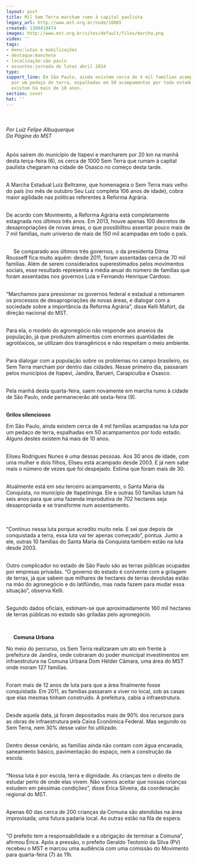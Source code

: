 ```yaml
---
layout: post
title: Mil Sem Terra marcham rumo à capital paulista
legacy_url: http://www.mst.org.br/node/16065
created: 1399410474
images: http://www.mst.org.br/sites/default/files/marcha.png
video: ''
tags:
- menu:lutas e mobilizações
- destaque:manchete
- localização:são paulo
- assuntos:jornada de lutas abril 2014
type: 
support_line: Em São Paulo, ainda existem cerca de 4 mil famílias acampadas na luta
  por um pedaço de terra, espalhadas em 50 acampamentos por todo estado. Alguns destes
  existem há mais de 10 anos.
section: cover
hat: ''
---
```

<p><img style="margin: 10px;" src="http://www.mst.org.br/sites/default/files/marcha.png" alt=""><br><em><br>Por Luiz Felipe Albuquerque<br>Da Página do MST<br><br></em><br>Após saírem do município de Itapevi e marcharem por 20 km na manhã desta terça-feira (6), os cerca de 1000 Sem Terra que rumam à capital paulista chegaram na cidade de Osasco no começo desta tarde.</p><p><br>A Marcha Estadual Luiz Beltrame, que homenageia o Sem Terra mais velho do país (no mês de outubro Seu Luiz completa 106 anos de idade), cobra maior agilidade nas politicas referentes à Reforma Agrária.</p><p><br>De acordo com Movimento, a Reforma Agrária está completamente estagnada nos últimos três anos. Em 2013, houve apenas 100 decretos de desapropriações de novas áreas, o que possibilitou assentar pouco mais de 7 mil famílias, num universo de mais de 150 mil acampadas em todo o país.&nbsp;</p><p><img style="margin: 10px; float: left;" src="http://www.mst.org.br/sites/default/files/seu%20luiz.png" alt=""><br>Se comparado aos últimos três governos, o da presidenta Dilma Rousseff fica muito aquém: desde 2011, foram assentadas cerca de 70 mil famílias. Além de serem considerados superestimados pelos movimentos sociais, esse resultado representa a média anual do número de famílias que foram assentadas nos governos Lula e Fernando Henrique Cardoso.</p><p><br>“Marchamos para pressionar os governos federal e estadual a retomarem os processos de desapropriações de novas áreas, e dialogar com a sociedade sobre a importância da Reforma Agrária”, disse Kelli Mafort, da direção nacional do MST.</p><p><br>Para ela, o modelo do agronegócio não responde aos anseios da população, já que produzem alimentos com enormes quantidades de agrotóxicos, se utilizam dos transgênicos e não respeitam o meio ambiente.</p><p><br>Para dialogar com a população sobre os problemas no campo brasileiro, os Sem Terra marcham por dentro das cidades. Nesse primeiro dia, passaram pelos municípios de Itapevi, Jandira, Barueri, Carapicuíba e Osasco.</p><p><br>Pela manhã desta quarta-feira, saem novamente em marcha rumo à cidade de São Paulo, onde permanecerão até sexta-feira (9).</p><p><img style="margin: 10px; float: right;" src="http://www.mst.org.br/sites/default/files/marcha_II.png" alt=""><br><strong>Grilos silenciosos</strong></p><p>Em São Paulo, ainda existem cerca de 4 mil famílias acampadas na luta por um pedaço de terra, espalhadas em 50 acampamentos por todo estado. Alguns destes existem há mais de 10 anos.<br>&nbsp;</p><p>Eliseu Rodrigues Nunes é uma dessas pessoas. Aos 30 anos de idade, com uma mulher e dois filhos, Eliseu está acampado desde 2003. E já nem sabe mais o número de vezes que foi despejado. Estima que foram mais de 30.</p><div><br>Atualmente está em seu terceiro acampamento, o Santa Maria da Conquista, no município de Itapetininga. Ele e outras 50 famílias lutam há seis anos para que uma fazenda improdutiva de 702 hectares seja desapropriada e se transforme num assentamento.</div><p><br><br>“Continuo nessa luta porque acredito muito nela. E sei que depois de conquistada a terra, essa luta vai ter apenas começado”, pontua. Junto a ele, outras 10 famílias do Santa Maria da Conquista também estão na luta desde 2003.</p><p><br>Outro complicador no estado de São Paulo são as terras públicas ocupadas por empresas privadas. “O governo do estado é conivente com a grilagem de terras, já que sabem que milhares de hectares de terras devolutas estão na mão do agronegócio e do latifúndio, mas nada fazem para mudar essa situação”, observa Kelli.</p><p><br>Segundo dados oficiais, estimam-se que aproximadamente 160 mil hectares de terras públicas no estado são griladas pelo agronegócio.</p><p>&nbsp;</p><p><img style="margin: 10px; float: left;" src="http://www.mst.org.br/sites/default/files/mrcha_prefeitura.png" alt=""></p><p><strong>Comuna Urbana</strong></p><p>No meio do percurso, os Sem Terra realizaram um ato em frente à prefeitura de Jandira, onde cobraram do poder municipal investimentos em infraestrutura na Comuna Urbana Dom Hélder Câmara, uma área do MST onde moram 127 famílias.</p><p><br>Foram mais de 12 anos de luta para que a área finalmente fosse conquistada. Em 2011, as famílias passaram a viver no local, sob as casas que elas mesmas tinham construído. À prefeitura, cabia a infraestrutura.</p><p><br>Desde aquela data, já foram depositados mais de 90% dos recursos para as obras de infraestrutura pela Caixa Econômica Federal. Mas segundo os Sem Terra, nem 30% desse valor foi utilizado.</p><p><br>Dentro desse cenário, as famílias ainda não contam com água encanada, saneamento básico, pavimentação do espaço, nem a construção da escola.&nbsp;</p><p><br>“Nossa luta é por escola, terra e dignidade. As crianças tem o direito de estudar perto de onde elas vivem. Não vamos aceitar que nossas crianças estudem em péssimas condições”, disse Érica Silveira, da coordenação regional do MST.</p><p><br>Apenas 60 das cerca de 200 crianças da Comuna são atendidas na área improvisada, uma futura padaria local. As outras estão na fila de espera.</p><p><br>“O prefeito tem a responsabilidade e a obrigação de terminar a Comuna”, afirmou Érica. Após a pressão, o prefeito Geraldo Teotonio da Silva (PV) recebeu o MST e marcou uma audiência com uma comissão do Movimento para quarta-feira (7) às 11h.</p><div>&nbsp;</div><div><img style="margin: 10px;" src="http://www.mst.org.br/sites/default/files/sangue%20favela.png" alt=""></div>
